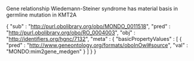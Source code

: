 Gene relationship
Wiedemann-Steiner syndrome
has material basis in germline mutation in
KMT2A

{
      "sub" : "http://purl.obolibrary.org/obo/MONDO_0011518",
      "pred" : "http://purl.obolibrary.org/obo/RO_0004003",
      "obj" : "http://identifiers.org/hgnc/7132",
      "meta" : {
        "basicPropertyValues" : [ {
          "pred" : "http://www.geneontology.org/formats/oboInOwl#source",
          "val" : "MONDO:mim2gene_medgen"
        } ]
      }
    }
